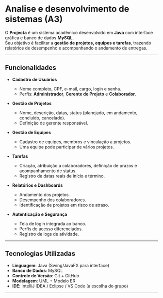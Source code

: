 # Analise e desenvolvimento de sistemas (A3)

O **Projecta** é um sistema acadêmico desenvolvido em **Java** com interface gráfica e banco de dados **MySQL**.  
Seu objetivo é facilitar a **gestão de projetos, equipes e tarefas**, trazendo relatórios de desempenho e acompanhando o andamento de entregas.  

---

## Funcionalidades  

- **Cadastro de Usuários**  
  - Nome completo, CPF, e-mail, cargo, login e senha.  
  - Perfis: **Administrador**, **Gerente de Projeto** e **Colaborador**.  

- **Gestão de Projetos**  
  - Nome, descrição, datas, status (planejado, em andamento, concluído, cancelado).  
  - Definição de gerente responsável.  

- **Gestão de Equipes**  
  - Cadastro de equipes, membros e vinculação a projetos.  
  - Uma equipe pode participar de vários projetos.  

- **Tarefas**  
  - Criação, atribuição a colaboradores, definição de prazos e acompanhamento de status.  
  - Registro de datas reais de início e término.  

- **Relatórios e Dashboards**  
  - Andamento dos projetos.  
  - Desempenho dos colaboradores.  
  - Identificação de projetos em risco de atraso.  

- **Autenticação e Segurança**  
  - Tela de login integrada ao banco.  
  - Perfis de acesso diferenciados.  
  - Registro de logs de atividade.  

---

## Tecnologias Utilizadas  

- **Linguagem**: Java (Swing/JavaFX para interface)  
- **Banco de Dados**: MySQL  
- **Controle de Versão**: Git + GitHub  
- **Modelagem**: UML + Modelo ER  
- **IDE**: IntelliJ IDEA / Eclipse / VS Code (a escolha do grupo)  

---



